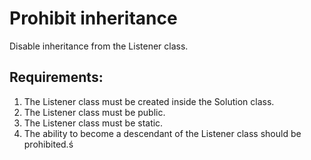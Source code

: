 # Prohibit inheritance

Disable inheritance from the Listener class.


## Requirements:
1. The Listener class must be created inside the Solution class.
2. The Listener class must be public.
3. The Listener class must be static.
4. The ability to become a descendant of the Listener class should be prohibited.ś